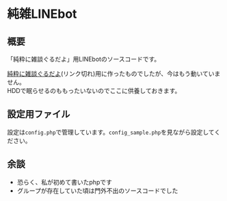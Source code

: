 # 純雑LINEbot

## 概要

「純粋に雑談ぐるだよ」用LINEbotのソースコードです。

[純粋に雑談ぐるだよ](https://junzatu.com)(リンク切れ)用に作ったものでしたが、今はもう動いていません。  
HDDで眠らせるのももったいないのでここに供養しておきます。

## 設定用ファイル
設定は`config.php`で管理しています。`config_sample.php`を見ながら設定してください。

## 余談

- 恐らく、私が初めて書いたphpです
- グループが存在していた頃は門外不出のソースコードでした

